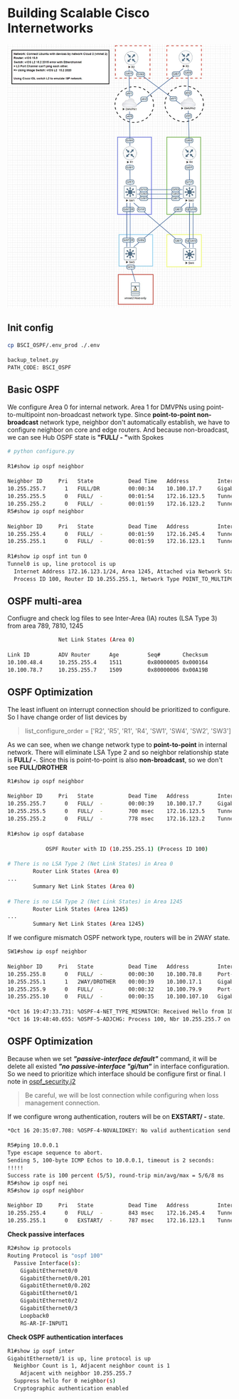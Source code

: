 # Building Scalable Cisco Internetworks
![Topology](/BSCI_OSPF/DBM_Inc_OSPF_Diagram_lab_dmvpn.JPG)

## Init config
```bash
cp BSCI_OSPF/.env_prod ./.env

backup_telnet.py
PATH_CODE: BSCI_OSPF
```

## Basic OSPF
We configure Area 0 for internal network. Area 1 for DMVPNs using point-to-multipoint non-broadcast network type.
Since <b>point-to-point non-broadcast</b> network type, neighbor don't automatically establish, we have to configure neighbor on core and edge routers. And because non-broadcast, we can see Hub OSPF state is <b>"FULL/ - "</b>with Spokes
```bash
# python configure.py

R1#show ip ospf neighbor

Neighbor ID     Pri   State           Dead Time   Address         Interface
10.255.255.7      1   FULL/DR         00:00:34    10.100.17.7     GigabitEthernet0/1
10.255.255.5      0   FULL/  -        00:01:54    172.16.123.5    Tunnel0
10.255.255.2      0   FULL/  -        00:01:59    172.16.123.2    Tunnel0
R5#show ip ospf neighbor

Neighbor ID     Pri   State           Dead Time   Address         Interface
10.255.255.4      0   FULL/  -        00:01:59    172.16.245.4    Tunnel1
10.255.255.1      0   FULL/  -        00:01:59    172.16.123.1    Tunnel0

R1#show ip ospf int tun 0 
Tunnel0 is up, line protocol is up 
  Internet Address 172.16.123.1/24, Area 1245, Attached via Network Statement
  Process ID 100, Router ID 10.255.255.1, Network Type POINT_TO_MULTIPOINT, Cost: 1000
```

## OSPF multi-area
Confiugre and check log files to see Inter-Area (IA) routes (LSA Type 3) from area 789, 7810, 1245
```bash
                Net Link States (Area 0)

Link ID         ADV Router      Age         Seq#       Checksum
10.100.48.4     10.255.255.4    1511        0x80000005 0x000164
10.100.78.7     10.255.255.7    1509        0x80000006 0x00A19B
```

## OSPF Optimization
The least influent on interrupt connection should be prioritized to configure. So I have change order of list devices by
> list_configure_order = ['R2', 'R5', 'R1', 'R4', 'SW1', 'SW4', 'SW2', 'SW3']

As we can see, when we change network type to <b>point-to-point</b> in internal network. There will eliminate LSA Type 2 and so neighbor relationship state is <b>FULL/  -</b>. Since this is point-to-point is also <b>non-broadcast</b>, so we don't see <b>FULL/DROTHER</b>
```bash
R1#show ip ospf neighbor

Neighbor ID     Pri   State           Dead Time   Address         Interface
10.255.255.7      0   FULL/  -        00:00:39    10.100.17.7     GigabitEthernet0/1
10.255.255.5      0   FULL/  -        700 msec    172.16.123.5    Tunnel0
10.255.255.2      0   FULL/  -        778 msec    172.16.123.2    Tunnel0

R1#show ip ospf database

            OSPF Router with ID (10.255.255.1) (Process ID 100)

# There is no LSA Type 2 (Net Link States) in Area 0 
		Router Link States (Area 0)
...
		Summary Net Link States (Area 0)

# There is no LSA Type 2 (Net Link States) in Area 1245 
		Router Link States (Area 1245)
...
		Summary Net Link States (Area 1245)
```

If we configure mismatch OSPF network type, routers will be in 2WAY state.
```bash
SW1#show ip ospf neighbor

Neighbor ID     Pri   State           Dead Time   Address         Interface
10.255.255.8      0   FULL/  -        00:00:30    10.100.78.8     Port-channel12
10.255.255.1      1   2WAY/DROTHER    00:00:39    10.100.17.1     GigabitEtherne                        t1/1
10.255.255.9      0   FULL/  -        00:00:32    10.100.79.9     Port-channel13
10.255.255.10     0   FULL/  -        00:00:35    10.100.107.10   GigabitEtherne                        t1/0

*Oct 16 19:47:33.731: %OSPF-4-NET_TYPE_MISMATCH: Received Hello from 10.255.255.7 on GigabitEthernet0/1 indicating a  potential network type mismatch
*Oct 16 19:48:40.655: %OSPF-5-ADJCHG: Process 100, Nbr 10.255.255.7 on GigabitEthernet0/1 from FULL to DOWN, Neighbor Down: Dead timer expired   
```


## OSPF Optimization
Because when we set <b><i>"passive-interface default"</i></b> command, it will be delete all existed <b><i>"no passive-interface "gi/tun"</i></b> in interface configuration. So we need to prioritize which interface should be configure first or final. I note in [ospf_security.j2](/BSCI_OSPF/template/ospf_security.j2)

> Be careful, we will be lost connection while configuring when loss management connection.

If we configure wrong authentication, routers will be on <b>EXSTART/  -</b> state.
```bash
*Oct 16 20:35:07.708: %OSPF-4-NOVALIDKEY: No valid authentication send key is available on interface Tunnel0

R5#ping 10.0.0.1
Type escape sequence to abort.
Sending 5, 100-byte ICMP Echos to 10.0.0.1, timeout is 2 seconds:
!!!!!
Success rate is 100 percent (5/5), round-trip min/avg/max = 5/6/8 ms
R5#show ip ospf nei
R5#show ip ospf neighbor

Neighbor ID     Pri   State           Dead Time   Address         Interface
10.255.255.4      0   FULL/  -        843 msec    172.16.245.4    Tunnel1
10.255.255.1      0   EXSTART/  -     787 msec    172.16.123.1    Tunnel0
```

**Check passive interfaces**
```bash
R2#show ip protocols 
Routing Protocol is "ospf 100"
  Passive Interface(s):
    GigabitEthernet0/0
    GigabitEthernet0/0.201
    GigabitEthernet0/0.202
    GigabitEthernet0/1
    GigabitEthernet0/2
    GigabitEthernet0/3
    Loopback0
    RG-AR-IF-INPUT1
```

**Check OSPF authentication interfaces**
```bash
R1#show ip ospf inter
GigabitEthernet0/1 is up, line protocol is up 
  Neighbor Count is 1, Adjacent neighbor count is 1 
    Adjacent with neighbor 10.255.255.7
  Suppress hello for 0 neighbor(s)
  Cryptographic authentication enabled
```
